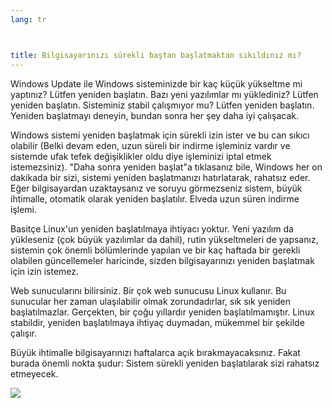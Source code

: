 ```yaml
---
lang: tr



title: Bilgisayarınızı sürekli baştan başlatmaktan sıkıldınız mı?
---
```


Windows Update ile Windows sisteminizde bir kaç küçük yükseltme mi yaptınız? Lütfen yeniden başlatın. Bazı yeni yazılımlar mı yüklediniz? Lütfen yeniden başlatın. Sisteminiz stabil çalışmıyor mu? Lütfen yeniden başlatın. Yeniden başlatmayı deneyin, bundan sonra her şey daha iyi çalışacak.

Windows sistemi yeniden başlatmak için sürekli izin ister ve bu can sıkıcı olabilir (Belki devam eden, uzun süreli bir indirme işleminiz vardır ve sistemde ufak tefek değişiklikler oldu diye işleminizi iptal etmek istemezsiniz). "Daha sonra yeniden başlat"a tıklasanız bile, Windows her on dakikada bir sizi, sistemi yeniden başlatmanızı hatırlatarak, rahatsız eder. Eğer bilgisayardan uzaktaysanız ve soruyu görmezseniz sistem, büyük ihtimalle, otomatik olarak yeniden başlatılır. Elveda uzun süren indirme işlemi.

Basitçe Linux'un yeniden başlatılmaya ihtiyacı yoktur. Yeni yazılım da yükleseniz (çok büyük yazılımlar da dahil), rutin yükseltmeleri de yapsanız, sistemin çok önemli bölümlerinde yapılan ve bir kaç haftada bir gerekli olabilen güncellemeler haricinde, sizden bilgisayarınızı yeniden başlatmak için izin istemez.

Web sunucularını bilirsiniz. Bir çok web sunucusu Linux kullanır. Bu sunucular her zaman ulaşılabilir olmak zorundadırlar, sık sık yeniden başlatılmazlar. Gerçekten, bir çoğu yıllardır yeniden başlatılmamıştır. Linux stabildir, yeniden başlatılmaya ihtiyaç duymadan, mükemmel bir şekilde çalışır.

Büyük ihtimalle bilgisayarınızı haftalarca açık bırakmayacaksınız. Fakat burada önemli nokta şudur: Sistem sürekli yeniden başlatılarak sizi rahatsız etmeyecek.

<img src="Images/reboot_all_the_time_thumb.png" />




